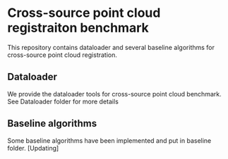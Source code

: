 # Cross-source point cloud registraiton benchmark
This repository contains dataloader and several baseline algorithms for cross-source point cloud registration.

## Dataloader

We provide the dataloader tools for cross-source point cloud benchmark. See Dataloader folder for more details

## Baseline algorithms

Some baseline algorithms have been implemented and put in baseline folder. [Updating]
